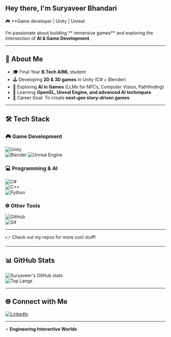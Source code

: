 ## Hey there, I'm Suryaveer Bhandari  

🎮 **Game developer | Unity | Unreal

I’m passionate about building ** immersive games** and exploring the intersection of **AI & Game Development**.  
  
---

## 🚀 About Me
- 🎓 Final Year **B.Tech AIML** student  
- 🕹️ Developing **2D & 3D games** in Unity (C# + Blender)  
- 🤖 Exploring **AI in Games** (LLMs for NPCs, Computer Vision, Pathfinding)  
- 🌱 Learning **OpenGL, Unreal Engine, and advanced AI techniques**  
- 🎯 Career Goal: To create **next-gen story-driven games**  

---

## 🛠️ Tech Stack
### 🎮 Game Development  
![Unity](https://img.shields.io/badge/Unity-100000?style=for-the-badge&logo=unity&logoColor=white)  
![Blender](https://img.shields.io/badge/Blender-F5792A?style=for-the-badge&logo=blender&logoColor=white)
![Unreal Engine](https://img.shields.io/badge/Unreal%20Engine-313131?style=for-the-badge&logo=unrealengine&logoColor=white)  

### 💻 Programming & AI  
![C#](https://img.shields.io/badge/C%23-239120?style=for-the-badge&logo=c-sharp&logoColor=white)  
![C++](https://img.shields.io/badge/C++-00599C?style=for-the-badge&logo=cplusplus&logoColor=white)  
![Python](https://img.shields.io/badge/Python-3776AB?style=for-the-badge&logo=python&logoColor=white)  


### 🌐 Other Tools  
![GitHub](https://img.shields.io/badge/GitHub-181717?style=for-the-badge&logo=github&logoColor=white)  
![Git](https://img.shields.io/badge/Git-F05032?style=for-the-badge&logo=git&logoColor=white)  

---

👉 Check out my repos for more cool stuff!  

---

## 📊 GitHub Stats
![Suryaveer's GitHub stats](https://github-readme-stats.vercel.app/api?username=Suryaveerrr&show_icons=true&theme=radical)  
![Top Langs](https://github-readme-stats.vercel.app/api/top-langs/?username=Suryaveerrr&layout=compact&theme=radical)  

---

## 🌐 Connect with Me
[![LinkedIn](https://img.shields.io/badge/LinkedIn-0077B5?style=for-the-badge&logo=linkedin&logoColor=white)](https://linkedin.com/in/suryaveerb)  


---
⭐️ **Engineering Interactive Worlds**  
